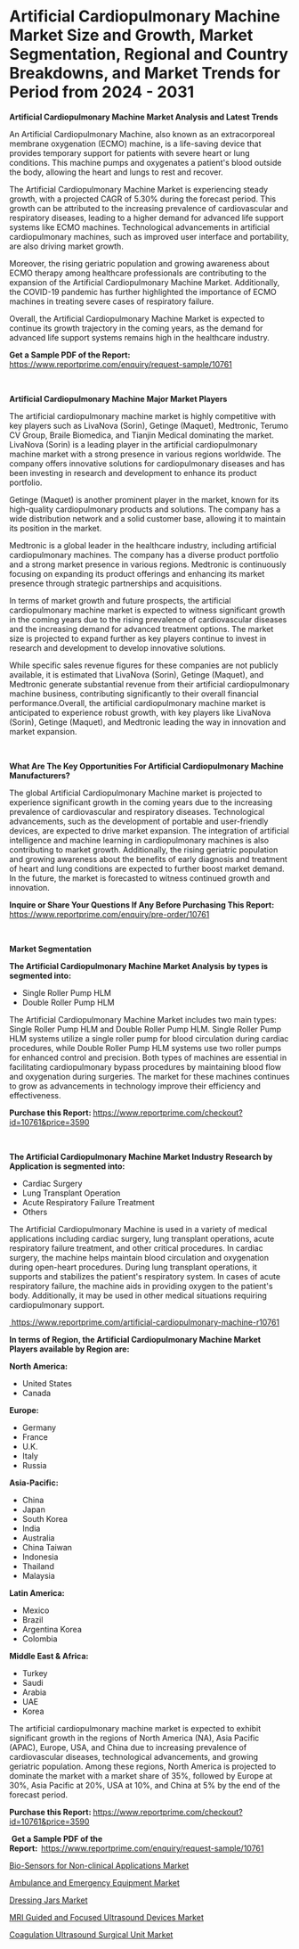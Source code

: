 <p><h1>Artificial Cardiopulmonary Machine Market Size and Growth, Market Segmentation, Regional and Country Breakdowns, and Market Trends for Period from 2024 -  2031</h1></p><p><strong>Artificial Cardiopulmonary Machine Market Analysis and Latest Trends</strong></p>
<p><p>An Artificial Cardiopulmonary Machine, also known as an extracorporeal membrane oxygenation (ECMO) machine, is a life-saving device that provides temporary support for patients with severe heart or lung conditions. This machine pumps and oxygenates a patient's blood outside the body, allowing the heart and lungs to rest and recover.</p><p>The Artificial Cardiopulmonary Machine Market is experiencing steady growth, with a projected CAGR of 5.30% during the forecast period. This growth can be attributed to the increasing prevalence of cardiovascular and respiratory diseases, leading to a higher demand for advanced life support systems like ECMO machines. Technological advancements in artificial cardiopulmonary machines, such as improved user interface and portability, are also driving market growth.</p><p>Moreover, the rising geriatric population and growing awareness about ECMO therapy among healthcare professionals are contributing to the expansion of the Artificial Cardiopulmonary Machine Market. Additionally, the COVID-19 pandemic has further highlighted the importance of ECMO machines in treating severe cases of respiratory failure.</p><p>Overall, the Artificial Cardiopulmonary Machine Market is expected to continue its growth trajectory in the coming years, as the demand for advanced life support systems remains high in the healthcare industry.</p></p>
<p><strong>Get a Sample PDF of the Report:&nbsp;</strong> <a href="https://www.reportprime.com/enquiry/request-sample/10761">https://www.reportprime.com/enquiry/request-sample/10761</a></p>
<p>&nbsp;</p>
<p><strong>Artificial Cardiopulmonary Machine Major Market Players</strong></p>
<p><p>The artificial cardiopulmonary machine market is highly competitive with key players such as LivaNova (Sorin), Getinge (Maquet), Medtronic, Terumo CV Group, Braile Biomedica, and Tianjin Medical dominating the market. LivaNova (Sorin) is a leading player in the artificial cardiopulmonary machine market with a strong presence in various regions worldwide. The company offers innovative solutions for cardiopulmonary diseases and has been investing in research and development to enhance its product portfolio.</p><p>Getinge (Maquet) is another prominent player in the market, known for its high-quality cardiopulmonary products and solutions. The company has a wide distribution network and a solid customer base, allowing it to maintain its position in the market.</p><p>Medtronic is a global leader in the healthcare industry, including artificial cardiopulmonary machines. The company has a diverse product portfolio and a strong market presence in various regions. Medtronic is continuously focusing on expanding its product offerings and enhancing its market presence through strategic partnerships and acquisitions.</p><p>In terms of market growth and future prospects, the artificial cardiopulmonary machine market is expected to witness significant growth in the coming years due to the rising prevalence of cardiovascular diseases and the increasing demand for advanced treatment options. The market size is projected to expand further as key players continue to invest in research and development to develop innovative solutions.</p><p>While specific sales revenue figures for these companies are not publicly available, it is estimated that LivaNova (Sorin), Getinge (Maquet), and Medtronic generate substantial revenue from their artificial cardiopulmonary machine business, contributing significantly to their overall financial performance.Overall, the artificial cardiopulmonary machine market is anticipated to experience robust growth, with key players like LivaNova (Sorin), Getinge (Maquet), and Medtronic leading the way in innovation and market expansion.</p></p>
<p>&nbsp;</p>
<p><strong>What Are The Key Opportunities For Artificial Cardiopulmonary Machine Manufacturers?</strong></p>
<p><p>The global Artificial Cardiopulmonary Machine market is projected to experience significant growth in the coming years due to the increasing prevalence of cardiovascular and respiratory diseases. Technological advancements, such as the development of portable and user-friendly devices, are expected to drive market expansion. The integration of artificial intelligence and machine learning in cardiopulmonary machines is also contributing to market growth. Additionally, the rising geriatric population and growing awareness about the benefits of early diagnosis and treatment of heart and lung conditions are expected to further boost market demand. In the future, the market is forecasted to witness continued growth and innovation.</p></p>
<p><strong>Inquire or Share Your Questions If Any Before Purchasing This Report:</strong> <a href="https://www.reportprime.com/enquiry/pre-order/10761">https://www.reportprime.com/enquiry/pre-order/10761</a></p>
<p>&nbsp;</p>
<p><strong>Market Segmentation</strong></p>
<p><strong>The Artificial Cardiopulmonary Machine Market Analysis by types is segmented into:</strong></p>
<p><ul><li>Single Roller Pump HLM</li><li>Double Roller Pump HLM</li></ul></p>
<p><p>The Artificial Cardiopulmonary Machine Market includes two main types: Single Roller Pump HLM and Double Roller Pump HLM. Single Roller Pump HLM systems utilize a single roller pump for blood circulation during cardiac procedures, while Double Roller Pump HLM systems use two roller pumps for enhanced control and precision. Both types of machines are essential in facilitating cardiopulmonary bypass procedures by maintaining blood flow and oxygenation during surgeries. The market for these machines continues to grow as advancements in technology improve their efficiency and effectiveness.</p></p>
<p><strong>Purchase this Report:&nbsp;</strong><a href="https://www.reportprime.com/checkout?id=10761&price=3590">https://www.reportprime.com/checkout?id=10761&price=3590</a></p>
<p>&nbsp;</p>
<p><strong>The Artificial Cardiopulmonary Machine Market Industry Research by Application is segmented into:</strong></p>
<p><ul><li>Cardiac Surgery</li><li>Lung Transplant Operation</li><li>Acute Respiratory Failure Treatment</li><li>Others</li></ul></p>
<p><p>The Artificial Cardiopulmonary Machine is used in a variety of medical applications including cardiac surgery, lung transplant operations, acute respiratory failure treatment, and other critical procedures. In cardiac surgery, the machine helps maintain blood circulation and oxygenation during open-heart procedures. During lung transplant operations, it supports and stabilizes the patient's respiratory system. In cases of acute respiratory failure, the machine aids in providing oxygen to the patient's body. Additionally, it may be used in other medical situations requiring cardiopulmonary support.</p></p>
<p><a href="https://www.reportprime.com/artificial-cardiopulmonary-machine-r10761">&nbsp;https://www.reportprime.com/artificial-cardiopulmonary-machine-r10761</a></p>
<p><strong>In terms of Region, the Artificial Cardiopulmonary Machine Market Players available by Region are:</strong></p>
<p>
    <p> <strong> North America: </strong>
        <ul>
            <li>United States</li>
            <li>Canada</li>
        </ul>
        </p> 
    <p> <strong> Europe: </strong>
        <ul>
            <li>Germany</li>
            <li>France</li>
            <li>U.K.</li>
            <li>Italy</li>
            <li>Russia</li>
        </ul>
        </p> 
    <p> <strong> Asia-Pacific: </strong>
        <ul>
            <li>China</li>
            <li>Japan</li>
            <li>South Korea</li>
            <li>India</li>
            <li>Australia</li>
            <li>China Taiwan</li>
            <li>Indonesia</li>
            <li>Thailand</li>
            <li>Malaysia</li>
        </ul>
        </p> 
    <p> <strong> Latin America: </strong>
        <ul>
            <li>Mexico</li>
            <li>Brazil</li>
            <li>Argentina Korea</li>
            <li>Colombia</li>
        </ul>
        </p> 
    <p> <strong> Middle East & Africa: </strong>
        <ul>
            <li>Turkey</li>
            <li>Saudi</li>
            <li>Arabia</li>
            <li>UAE</li>
            <li>Korea</li>
        </ul>
    </p>
    </p>
<p><p>The artificial cardiopulmonary machine market is expected to exhibit significant growth in the regions of North America (NA), Asia Pacific (APAC), Europe, USA, and China due to increasing prevalence of cardiovascular diseases, technological advancements, and growing geriatric population. Among these regions, North America is projected to dominate the market with a market share of 35%, followed by Europe at 30%, Asia Pacific at 20%, USA at 10%, and China at 5% by the end of the forecast period.</p></p>
<p><strong>Purchase this Report: </strong><a href="https://www.reportprime.com/checkout?id=10761&price=3590">https://www.reportprime.com/checkout?id=10761&price=3590</a></p>
<p>&nbsp;<strong>Get a Sample PDF of the Report:&nbsp;&nbsp;</strong><a href="https://www.reportprime.com/enquiry/request-sample/10761">https://www.reportprime.com/enquiry/request-sample/10761</a></p>
<p><strong></strong></p>
<p><p><a href="https://medium.com/@susiegibson1945/exploring-bio-sensors-for-non-clinical-applications-market-dynamics-revenue-analysis-and-growth-e7957745541e?postPublishedType=initial">Bio-Sensors for Non-clinical Applications Market</a></p><p><a href="https://medium.com/@borisfisher2023/global-ambulance-and-emergency-equipment-market-status-2024-2031-and-forecast-by-region-8758a2ba3340">Ambulance and Emergency Equipment Market</a></p><p><a href="https://github.com/mancsybtousav/Market-Research-Report-List-3/blob/main/dressing-jars-market.md">Dressing Jars Market</a></p><p><a href="https://medium.com/@bessiperez20/global-mri-guided-and-focused-ultrasound-devices-market-by-product-type-by-application-by-region-4090f64666a2">MRI Guided and Focused Ultrasound Devices Market</a></p><p><a href="https://github.com/maudAbbott7/Market-Research-Report-List-2/blob/main/coagulation-ultrasound-surgical-unit-market.md">Coagulation Ultrasound Surgical Unit Market</a></p></p>